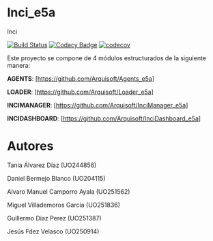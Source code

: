 # Inci_e5a
Inci 

[![Build Status](https://travis-ci.org/Arquisoft/Inci_e5a.svg?branch=master)](https://travis-ci.org/Arquisoft/Inci_e5a)
[![Codacy Badge](https://api.codacy.com/project/badge/Grade/c77c11b6a34b46c4bc6b299e15976f2d)](https://www.codacy.com/app/jelabra/InciManager_e5a?utm_source=github.com&amp;utm_medium=referral&amp;utm_content=Arquisoft/Agents_e5a&amp;utm_campaign=Badge_Grade)
[![codecov](https://codecov.io/gh/Arquisoft/Inci_e5a/branch/master/graph/badge.svg)](https://codecov.io/gh/Arquisoft/Inci_e5a)

Este proyecto se compone de 4 módulos estructurados de la siguiente manera:

**AGENTS**: [https://github.com/Arquisoft/Agents_e5a]

**LOADER**: [https://github.com/Arquisoft/Loader_e5a]

**INCIMANAGER**: [https://github.com/Arquisoft/InciManager_e5a]

**INCIDASHBOARD**: [https://github.com/Arquisoft/InciDashboard_e5a]

# Autores

Tania Álvarez Díaz (UO244856)

Daniel Bermejo Blanco (UO204115)

Alvaro Manuel Camporro Ayala (UO251562)

Miguel Villademoros García (UO251836)

Guillermo Diaz Perez (UO251387)

Jesús Fdez Velasco (UO250914)
